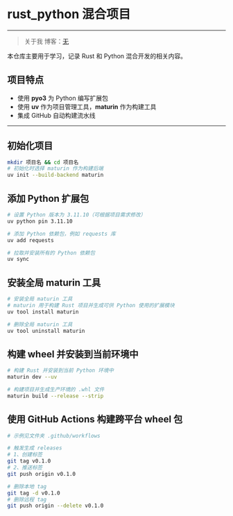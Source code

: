 # rust_python 混合项目

---

> 关于我
> 博客：[无](http://)

本仓库主要用于学习，记录 Rust 和 Python 混合开发的相关内容。

## 项目特点

- 使用 **pyo3** 为 Python 编写扩展包
- 使用 **uv** 作为项目管理工具，**maturin** 作为构建工具
- 集成 GitHub 自动构建流水线

---

## 初始化项目

```bash
mkdir 项目名 && cd 项目名
# 初始化时选择 maturin 作为构建后端
uv init --build-backend maturin
```

## 添加 Python 扩展包

```bash
# 设置 Python 版本为 3.11.10（可根据项目需求修改）
uv python pin 3.11.10

# 添加 Python 依赖包，例如 requests 库
uv add requests

# 拉取并安装所有的 Python 依赖包
uv sync
```

## 安装全局 maturin 工具

```bash
# 安装全局 maturin 工具
# maturin 用于构建 Rust 项目并生成可供 Python 使用的扩展模块
uv tool install maturin

# 删除全局 maturin 工具
uv tool uninstall maturin
```

## 构建 wheel 并安装到当前环境中

```bash
# 构建 Rust 并安装到当前 Python 环境中
maturin dev --uv

# 构建项目并生成生产环境的 .whl 文件
maturin build --release --strip
```

## 使用 GitHub Actions 构建跨平台 wheel 包

```bash
# 示例见文件夹 .github/workflows

# 触发生成 releases 
# 1、创建标签
git tag v0.1.0
# 2、推送标签
git push origin v0.1.0

# 删除本地 tag
git tag -d v0.1.0
# 删除远程 tag
git push origin --delete v0.1.0
```
